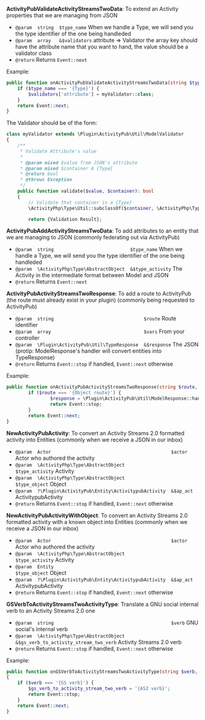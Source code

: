 **ActivityPubValidateActivityStreamsTwoData**: To extend an Activity properties that we are managing from JSON
* `@param  string  $type_name`    When we handle a Type, we will send you the type identifier of the one being handleded
* `@param  array   &$validators`  attribute => Validator the array key should have the attribute name that you want to hand, the value should be a validator class
* `@return`                       Returns `Event::next`

Example:

```php
public function onActivityPubValidateActivityStreamsTwoData(string $type_name, array &$validators): bool {
    if ($type_name === '{Type}') {
        $validators['attribute'] = myValidator::class;
    }
    return Event::next;
}
```

The Validator should be of the form:

```php
class myValidator extends \Plugin\ActivityPub\Util\ModelValidator
{
    /**
     * Validate Attribute's value
     *
     * @param mixed $value from JSON's attribute
     * @param mixed $container A {Type}
     * @return bool
     * @throws Exception
     */
    public function validate($value, $container): bool
    {
        // Validate that container is a {Type}
        \ActivityPhp\Type\Util::subclassOf($container, \ActivityPhp\Type\Extended\Object\{Type}::class, true);

        return {Validation Result};
```

**ActivityPubAddActivityStreamsTwoData**: To add attributes to an entity that we are managing to JSON (commonly federating out via ActivityPub)
* `@param  string                            $type_name`       When we handle a Type, we will send you the type identifier of the one being handleded
* `@param  \ActivityPhp\Type\AbstractObject  &$type_activity`  The Activity in the intermediate format between Model and JSON
* `@return`                                                    Returns `Event::next`

**ActivityPubActivityStreamsTwoResponse**: To add a route to ActivityPub (the route must already exist in your plugin) (commonly being requested to ActivityPub)
* `@param  string                                 $route`      Route identifier
* `@param  array                                  $vars`       From your controller
* `@param  \Plugin\ActivityPub\Util\TypeResponse  &$response`  The JSON (protip: ModelResponse's handler will convert entities into TypeResponse)
* `@return`                                                    Returns `Event::stop` if handled, `Event::next` otherwise

Example:

```php
public function onActivityPubActivityStreamsTwoResponse(string $route, arrray $vars, ?TypeResponse &$response = null): bool {
        if ($route === '{Object route}') {
                $response = \Plugin\ActivityPub\Util\ModelResponse::handle($vars[{Object}]);
                return Event::stop;
        }
        return Event::next;
}
```

**NewActivityPubActivity**: To convert an Activity Streams 2.0 formatted activity into Entities (commonly when we receive a JSON in our inbox)
* `@param  Actor                                            $actor`          Actor who authored the activity
* `@param  \ActivityPhp\Type\AbstractObject                 $type_activity`  Activity
* `@param  \ActivityPhp\Type\AbstractObject                 $type_object`    Object
* `@param  ?\Plugin\ActivityPub\Entity\ActivitypubActivity  &$ap_act`        ActivitypubActivity
* `@return`                                                                  Returns `Event::stop` if handled, `Event::next` otherwise

**NewActivityPubActivityWithObject**: To convert an Activity Streams 2.0 formatted activity with a known object into Entities (commonly when we receive a JSON in our inbox)
* `@param  Actor                                            $actor`          Actor who authored the activity
* `@param  \ActivityPhp\Type\AbstractObject                 $type_activity`  Activity
* `@param  Entity                                           $type_object`    Object
* `@param  ?\Plugin\ActivityPub\Entity\ActivitypubActivity  &$ap_act`        ActivitypubActivity
* `@return`                                                                  Returns `Event::stop` if handled, `Event::next` otherwise

**GSVerbToActivityStreamsTwoActivityType**: Translate a GNU social internal verb to an Activity Streams 2.0 one
* `@param  string                                           $verb`                                  GNU social's internal verb
* `@param  \ActivityPhp\Type\AbstractObject                 &$gs_verb_to_activity_stream_two_verb`  Activity Streams 2.0 verb
* `@return`                                                                                         Returns `Event::stop` if handled, `Event::next` otherwise

Example:

```php
public function onGSVerbToActivityStreamsTwoActivityType(string $verb, ?string &$gs_verb_to_activity_stream_two_verb): bool
{
    if ($verb === '{GS verb}') {
        $gs_verb_to_activity_stream_two_verb = '{AS2 verb}';
        return Event::stop;
    }
    return Event::next;
}
```

